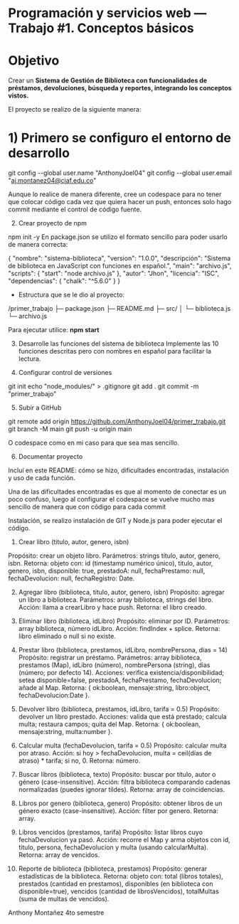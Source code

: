 # Programación y servicios web — Trabajo #1. Conceptos básicos

# Objetivo
Crear un **Sistema de Gestión de Biblioteca con funcionalidades de préstamos, devoluciones, búsqueda y reportes, integrando los conceptos vistos.**


El proyecto se realizo de la siguiente manera:

# 1) Primero se configuro el entorno de desarrollo

git config --global user.name "AnthonyJoel04"
git config --global user.email "aj.montanez04@ciaf.edu.co"

Aunque lo realice de manera diferente, cree un codespace para no tener que colocar código cada vez que quiera 
hacer un push, entonces solo hago commit mediante el control de código fuente.

2) Crear proyecto de npm

npm init -y
En package.json se utilizo el formato sencillo para poder usarlo de manera correcta:

{
  "nombre": "sistema-biblioteca",
  "version": "1.0.0",
  "descripción": "Sistema de biblioteca en JavaScript con funciones en español.",
  "main": "archivo.js",
  "scripts": {
    "start": "node archivo.js"
  },
  "autor": "Jhon",
  "licencia": "ISC",
  "dependencias": {
    "chalk": "^5.6.0"
  }
}

- Estructura que se le dio al proyecto:

/primer_trabajo
  ├─ package.json
  ├─ README.md
  ├─ src/
  │   └─ biblioteca.js
  └─ archivo.js

Para ejecutar utilice:
**npm start**

3) Desarrolle las funciones del sistema de biblioteca
Implemente las 10 funciones descritas pero con nombres en español para facilitar la lectura.

4) Configurar control de versiones

git init
echo "node_modules/" > .gitignore
git add .
git commit -m "primer_trabajo"

5) Subir a GitHub

git remote add origin https://github.com/AnthonyJoel04/primer_trabajo.git
git branch -M main
git push -u origin main

O codespace como en mi caso para que sea mas sencillo.

6) Documentar proyecto

Incluí en este README: cómo se hizo, dificultades encontradas, instalación y uso de cada función.

Una de las dificultades encontradas es que al momento de conectar es un poco confuso, luego al configurar
el codespace se vuelve mucho mas sencillo de manera que con código para cada commit

Instalación, se realizo instalación de GIT y Node.js para poder ejecutar el código.

1) Crear libro (titulo, autor, genero, isbn)

Propósito: crear un objeto libro.
Parámetros: strings titulo, autor, genero, isbn.
Retorna: objeto con:
id (timestamp numérico único),
titulo, autor, genero, isbn,
disponible: true,
prestadoA: null,
fechaPrestamo: null,
fechaDevolucion: null,
fechaRegistro: Date.

2) Agregar libro (biblioteca, titulo, autor, genero, isbn)
Propósito: agregar un libro a biblioteca.
Parámetros: array biblioteca, strings del libro.
Acción: llama a crearLibro y hace push.
Retorna: el libro creado.

3) Eliminar libro (biblioteca, idLibro)
Propósito: eliminar por ID.
Parámetros: array biblioteca, número idLibro.
Acción: findIndex + splice.
Retorna: libro eliminado o null si no existe.

4) Prestar libro (biblioteca, prestamos, idLibro, nombrePersona, dias = 14)
Propósito: registrar un préstamo.
Parámetros: array biblioteca, prestamos (Map), idLibro (número), nombrePersona (string), dias (número; por defecto 14).
Acciones: verifica existencia/disponibilidad; setea disponible=false, prestadoA, fechaPrestamo, fechaDevolucion; añade al Map.
Retorna: { ok:boolean, mensaje:string, libro:object, fechaDevolucion:Date }.

5) Devolver libro (biblioteca, prestamos, idLibro, tarifa = 0.5)
Propósito: devolver un libro prestado.
Acciones: valida que está prestado; calcula multa; restaura campos; quita del Map.
Retorna: { ok:boolean, mensaje:string, multa:number }.

6) Calcular multa (fechaDevolucion, tarifa = 0.5)
Propósito: calcular multa por atraso.
Acción: si hoy > fechaDevolucion, multa = ceil(días de atraso) * tarifa; si no, 0.
Retorna: número.

7) Buscar libros (biblioteca, texto)
Propósito: buscar por título, autor o género (case-insensitive).
Acción: filtra biblioteca comparando cadenas normalizadas (puedes ignorar tildes).
Retorna: array de coincidencias.

8) Libros por genero (biblioteca, genero)
Propósito: obtener libros de un género exacto (case-insensitive).
Acción: filter por genero.
Retorna: array.

9) Libros vencidos (prestamos, tarifa)
Propósito: listar libros cuyo fechaDevolucion ya pasó.
Acción: recorre el Map y arma objetos con id, titulo, persona, fechaDevolucion y multa (usando calcularMulta).
Retorna: array de vencidos.

10) Reporte de biblioteca (biblioteca, prestamos)
Propósito: generar estadísticas de la biblioteca.
Retorna: objeto con:
total (libros totales),
prestados (cantidad en prestamos),
disponibles (en biblioteca con disponible=true),
vencidos (cantidad de librosVencidos),
totalMultas (suma de multas de vencidos).

Anthony Montañez 4to semestre